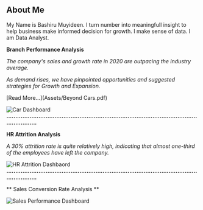 ## About Me
My Name is Bashiru Muyideen. I turn number into meaningfull insight to help business make informed decision for growth. I make sense of data. I am Data Analyst.

**Branch Performance Analysis**

*The company's sales and growth rate in 2020 are outpacing the industry average.*

*As demand rises, we have pinpointed opportunities and suggested strategies for Growth and Expansion.*

[Read More...](Assets/Beyond Cars.pdf)

![Car Dashboard](https://github.com/user-attachments/assets/1fdfda92-ae22-4140-ab0c-608f1cd418ef)
**............................................................................................................................**

**HR Attrition Analysis**

*A 30% attrition rate is quite relatively high, indicating that almost one-third of the employees have left the company.*

![HR Attrition Dashbaord](https://github.com/user-attachments/assets/36eb4d45-19f1-44d0-be0d-b2563c1e495e)
**............................................................................................................................**


** Sales Conversion Rate Analysis **


![Sales Performance Dashboard](https://github.com/user-attachments/assets/b3ab9ac6-4cbb-4164-8d6e-6e5209a48571)
